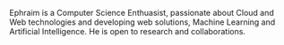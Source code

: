 Ephraim is a Computer Science Enthuasist, passionate about Cloud and Web technologies and developing web solutions, Machine Learning and Artificial Intelligence. He is open to research and collaborations.
